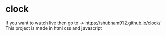 # clock
If you want to watch live then go to -> https://shubham912.github.io/clock/
This project is made in html css and javascript

